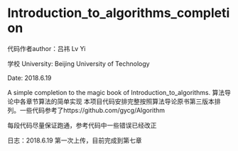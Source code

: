 # Introduction_to_algorithms_completion
代码作者author：吕祎 Lv Yi

学校 University: Beijing University of Technology

Date: 2018.6.19

A simple completion to the magic book of  Introduction_to_algorithms. 算法导论中各章节算法的简单实现
本项目代码安排完整按照算法导论原书第三版本排列。一些代码参考了https://github.com/gycg/Algorithm

每段代码尽量保证跑通，参考代码中一些错误已经改正

日志：2018.6.19 第一次上传，目前完成到第七章